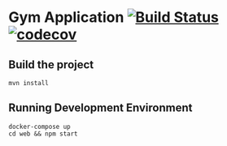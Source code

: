 # Gym Application [![Build Status](https://travis-ci.com/DanielMorales9/gym.svg?token=sVEPqLmkxV1xuF2rpsmy&branch=master)](https://travis-ci.com/DanielMorales9/gym) [![codecov](https://codecov.io/gh/DanielMorales9/gym/branch/master/graph/badge.svg?token=kDPLiZOXg7)](https://codecov.io/gh/DanielMorales9/gym) 

## Build the project 
````
mvn install
````

## Running Development Environment
````
docker-compose up
cd web && npm start
````
